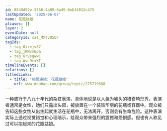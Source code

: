 ```yaml
---
id: 8540d52e-3766-4a89-8a49-8eb34012c475
lastUpdated: '2025-06-07'
name: 花瓶姑娘
aliases: []
layer: 2
eventDate: null
categoryId: cat_MXtv05QF
tagIds:
  - tag_6irejv37
  - tag_jKWvm6pa
  - tag_6rVsgwwC
  - tag_WvL9rxXI
timelineEvents: []
relations: []
titledLinks:
  - title: '相關連結: 花瓶姑娘'
    url: www.douban.com/group/topic/275719688
---
```

一种盛行于八九十年代的杂技表演，具体地说是以人彘为噱头的猎奇畸形秀。表演者通常是女性，她们只露出头部，被放置在一个装饰华丽的花瓶或容器中。观众被告知这些女性从出生起就生活在花瓶中，无法离开，否则会有生命危险。这种表演实际上通过视觉错觉和心理暗示，给观众带来强烈的震撼和恐惧感。但也有人称见过可以抱起来的花瓶姑娘。
